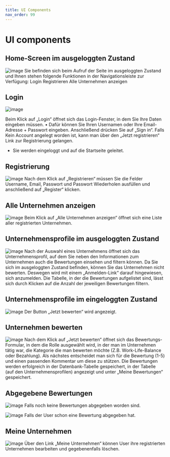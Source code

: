 ```yaml
---
title: UI Components
nav_order: 99
---
```


# UI components


## Home-Screen im ausgeloggten Zustand

![image](https://github.com/user-attachments/assets/1a8710bf-3ff8-4f98-bbec-17000f2ae66f)
Sie befinden sich beim Aufruf der Seite im ausgeloggten Zustand und Ihnen stehen folgende Funktionen in der Navigationsleiste zur Verfügung:
Login
Registrieren
Alle Unternehmen anzeigen



## Login

 ![image](https://github.com/user-attachments/assets/7f12fedb-13d6-4535-a02b-20db4414fa6c)

Beim Klick auf „Login“ öffnet sich das Login-Fenster, in dem Sie Ihre Daten eingeben müssen.
•	Dafür können Sie Ihren Usernamen oder Ihre Email-Adresse + Passwort eingeben. Anschließend drücken Sie auf „Sign in“. Falls Kein Account angelegt worden ist, kann man über den „Jetzt registrieren“ Link zur Registrierung gelangen.
-	Sie werden eingeloggt und auf die Startseite geleitet.



## Registrierung

![image](https://github.com/user-attachments/assets/7911c4b0-808c-4b05-9c71-a55807487f2b)
Nach dem Klick auf „Registrieren“ müssen Sie die Felder Username, Email, Passwort und Passwort Wiederholen ausfüllen und anschließend auf „Register“ klicken.



## Alle Unternehmen anzeigen

![image](https://github.com/user-attachments/assets/3124f975-3e46-49a4-bc2c-3224b503c754)
Beim Klick auf „Alle Unternehmen anzeigen“ öffnet sich eine Liste aller registrierten Unternehmen.



## Unternehmensprofile im ausgeloggten Zustand

![image](https://github.com/user-attachments/assets/f165be1f-aefb-48e9-8d67-df685a127602)
Nach der Auswahl eines Unternehmens öffnet sich das Unternehmensprofil, auf dem Sie neben den Informationen zum Unternehmen auch die Bewertungen einsehen und filtern können.
Da Sie sich im ausgeloggten Zustand befinden, können Sie das Unternehmen nicht bewerten. Deswegen wird mit einem „Anmelden-Link“ darauf hingewiesen, sich anzumelden.
Die Tabelle, in der die Bewertungen aufgelistet sind, lässt sich durch Klicken auf die Anzahl der jeweiligen Bewertungen filtern.



## Unternehmensprofile im eingeloggten Zustand

![image](https://github.com/user-attachments/assets/0763bfe1-1951-4453-b57c-9c39fe55b536)
Der Button „Jetzt bewerten“ wird angezeigt.



## Unternehmen bewerten

![image](https://github.com/user-attachments/assets/cc744f3e-e359-4ae3-a8a0-0ef5a813bf52)
Nach dem Klick auf „Jetzt bewerten“ öffnet sich das Bewertungs-Formular, in dem die Rolle ausgewählt wird, in der man im Unternehmen tätig war, die Kategorie die man bewerten möchte (Z.B. Work-Life-Balance oder Bezahlung). Als nächstes entscheidet man sich für die Bewertung (1-5) und einen passenden Kommentar um diese zu stützen.
Die Bewertungen werden erfolgreich in der Datenbank-Tabelle gespeichert, in der Tabelle (auf den Unternehmensprofilen) angezeigt und unter „Meine Bewertungen“ gespeichert.



## Abgegebene Bewertungen

![image](https://github.com/user-attachments/assets/b3d1cc8a-40a8-46ca-9c36-e12a66d872df)
Falls noch keine Bewertungen abgegeben worden sind.

![image](https://github.com/user-attachments/assets/2e896834-b0c2-4de8-b911-bc4949c7661c)
Falls der User schon eine Bewertung abgegeben hat.



## Meine Unternehmen

![image](https://github.com/user-attachments/assets/4b712135-823c-474e-940d-c2a1c29db23b)
Über den Link „Meine Unternehmen“ können User ihre registrierten Unternehmen bearbeiten und gegebenenfalls löschen.

